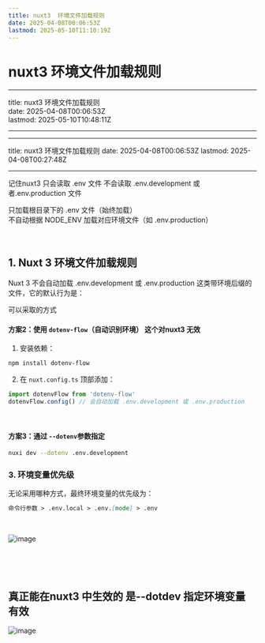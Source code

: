 ```yaml
---
title: nuxt3  环境文件加载规则
date: 2025-04-08T00:06:53Z
lastmod: 2025-05-10T11:10:19Z
---
```


# nuxt3  环境文件加载规则

---

title: nuxt3  环境文件加载规则  
date: 2025-04-08T00:06:53Z  
lastmod: 2025-05-10T10:48:11Z

---

---

title: nuxt3  环境文件加载规则
date: 2025-04-08T00:06:53Z
lastmod: 2025-04-08T00:27:48Z

---

记住nuxt3 只会读取 .env 文件 不会读取 .env.development  或者.env.production 文件

只加载根目录下的 .env 文件（始终加载）  
不自动根据 NODE_ENV 加载对应环境文件（如 .env.production）

‍

## 1. Nuxt 3 环境文件加载规则

Nuxt 3 不会自动加载 .env.development 或 .env.production 这类带环境后缀的文件，它的默认行为是：

可以采取的方式

#### 方案2：使用 `dotenv-flow`​（自动识别环境）  这个对nuxt3 无效

1. 安装依赖：

```bash
npm install dotenv-flow
```

2. 在 `nuxt.config.ts`​ 顶部添加：

```typescript
import dotenvFlow from 'dotenv-flow'
dotenvFlow.config() // 会自动加载 .env.development 或 .env.production
```

‍

#### 方案3：通过 `--dotenv`​ 参数指定

```bash
nuxi dev --dotenv .env.development
```

### 3. 环境变量优先级

无论采用哪种方式，最终环境变量的优先级为：

```markdown
命令行参数 > .env.local > .env.[mode] > .env
```

‍

![image](assets/image-20250408002315-h4j5wic.png)

‍

‍

## 真正能在nuxt3 中生效的 是--dotdev 指定环境变量 有效

![image](assets/image-20250408002600-zy2m57r.png)
